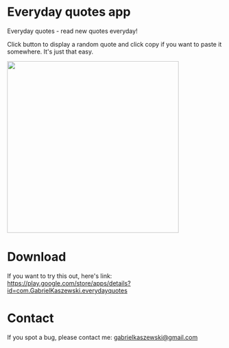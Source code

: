 # Everyday quotes app

Everyday quotes - read new quotes everyday!

Click button to display a random quote and click copy if you want to paste it somewhere.
It's just that easy.

<img src="https://user-images.githubusercontent.com/42281413/51560058-cbc8e300-1e83-11e9-8322-229bcf11a064.png" height = 400px>

# Download
If you want to try this out, here's link: https://play.google.com/store/apps/details?id=com.GabrielKaszewski.everydayquotes

# Contact
If you spot a bug, please contact me: gabrielkaszewski@gmail.com
